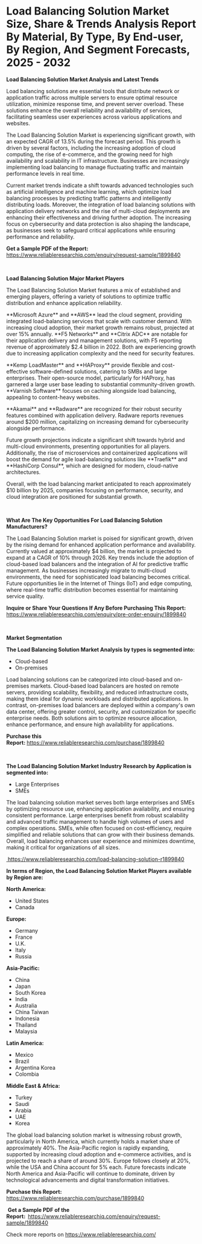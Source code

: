 <p><h1>Load Balancing Solution Market Size, Share & Trends Analysis Report By Material, By Type, By End-user, By Region, And Segment Forecasts, 2025 - 2032</h1></p><p><strong>Load Balancing Solution Market Analysis and Latest Trends</strong></p>
<p><p>Load balancing solutions are essential tools that distribute network or application traffic across multiple servers to ensure optimal resource utilization, minimize response time, and prevent server overload. These solutions enhance the overall reliability and availability of services, facilitating seamless user experiences across various applications and websites.</p><p>The Load Balancing Solution Market is experiencing significant growth, with an expected CAGR of 13.5% during the forecast period. This growth is driven by several factors, including the increasing adoption of cloud computing, the rise of e-commerce, and the growing need for high availability and scalability in IT infrastructure. Businesses are increasingly implementing load balancing to manage fluctuating traffic and maintain performance levels in real time.</p><p>Current market trends indicate a shift towards advanced technologies such as artificial intelligence and machine learning, which optimize load balancing processes by predicting traffic patterns and intelligently distributing loads. Moreover, the integration of load balancing solutions with application delivery networks and the rise of multi-cloud deployments are enhancing their effectiveness and driving further adoption. The increasing focus on cybersecurity and data protection is also shaping the landscape, as businesses seek to safeguard critical applications while ensuring performance and reliability.</p></p>
<p><strong>Get a Sample PDF of the Report:&nbsp;</strong> <a href="https://www.reliableresearchiq.com/enquiry/request-sample/1899840?utm_campaign=3361&utm_medium=2&utm_source=Github&utm_content=ia&utm_term=10032025&utm_id=load-balancing-solution">https://www.reliableresearchiq.com/enquiry/request-sample/1899840</a></p>
<p>&nbsp;</p>
<p><strong>Load Balancing Solution Major Market Players</strong></p>
<p><p>The Load Balancing Solution Market features a mix of established and emerging players, offering a variety of solutions to optimize traffic distribution and enhance application reliability.</p><p>**Microsoft Azure** and **AWS** lead the cloud segment, providing integrated load-balancing services that scale with customer demand. With increasing cloud adoption, their market growth remains robust, projected at over 15% annually. **F5 Networks** and **Citrix ADC** are notable for their application delivery and management solutions, with F5 reporting revenue of approximately $2.4 billion in 2022. Both are experiencing growth due to increasing application complexity and the need for security features.</p><p>**Kemp LoadMaster** and **HAProxy** provide flexible and cost-effective software-defined solutions, catering to SMBs and large enterprises. Their open-source model, particularly for HAProxy, has garnered a large user base leading to substantial community-driven growth. **Varnish Software** focuses on caching alongside load balancing, appealing to content-heavy websites.</p><p>**Akamai** and **Radware** are recognized for their robust security features combined with application delivery. Radware reports revenues around $200 million, capitalizing on increasing demand for cybersecurity alongside performance.</p><p>Future growth projections indicate a significant shift towards hybrid and multi-cloud environments, presenting opportunities for all players. Additionally, the rise of microservices and containerized applications will boost the demand for agile load-balancing solutions like **Traefik** and **HashiCorp Consul**, which are designed for modern, cloud-native architectures.</p><p>Overall, with the load balancing market anticipated to reach approximately $10 billion by 2025, companies focusing on performance, security, and cloud integration are positioned for substantial growth.</p></p>
<p>&nbsp;</p>
<p><strong>What Are The Key Opportunities For Load Balancing Solution Manufacturers?</strong></p>
<p><p>The Load Balancing Solution market is poised for significant growth, driven by the rising demand for enhanced application performance and availability. Currently valued at approximately $4 billion, the market is projected to expand at a CAGR of 10% through 2026. Key trends include the adoption of cloud-based load balancers and the integration of AI for predictive traffic management. As businesses increasingly migrate to multi-cloud environments, the need for sophisticated load balancing becomes critical. Future opportunities lie in the Internet of Things (IoT) and edge computing, where real-time traffic distribution becomes essential for maintaining service quality.</p></p>
<p><strong>Inquire or Share Your Questions If Any Before Purchasing This Report:</strong> <a href="https://www.reliableresearchiq.com/enquiry/pre-order-enquiry/1899840?utm_campaign=3361&utm_medium=2&utm_source=Github&utm_content=ia&utm_term=10032025&utm_id=load-balancing-solution">https://www.reliableresearchiq.com/enquiry/pre-order-enquiry/1899840</a></p>
<p>&nbsp;</p>
<p><strong>Market Segmentation</strong></p>
<p><strong>The Load Balancing Solution Market Analysis by types is segmented into:</strong></p>
<p><ul><li>Cloud-based</li><li>On-premises</li></ul></p>
<p><p>Load balancing solutions can be categorized into cloud-based and on-premises markets. Cloud-based load balancers are hosted on remote servers, providing scalability, flexibility, and reduced infrastructure costs, making them ideal for dynamic workloads and distributed applications. In contrast, on-premises load balancers are deployed within a company's own data center, offering greater control, security, and customization for specific enterprise needs. Both solutions aim to optimize resource allocation, enhance performance, and ensure high availability for applications.</p></p>
<p><strong>Purchase this Report:&nbsp;</strong><a href="https://www.reliableresearchiq.com/purchase/1899840?utm_campaign=3361&utm_medium=2&utm_source=Github&utm_content=ia&utm_term=10032025&utm_id=load-balancing-solution">https://www.reliableresearchiq.com/purchase/1899840</a></p>
<p>&nbsp;</p>
<p><strong>The Load Balancing Solution Market Industry Research by Application is segmented into:</strong></p>
<p><ul><li>Large Enterprises</li><li>SMEs</li></ul></p>
<p><p>The load balancing solution market serves both large enterprises and SMEs by optimizing resource use, enhancing application availability, and ensuring consistent performance. Large enterprises benefit from robust scalability and advanced traffic management to handle high volumes of users and complex operations. SMEs, while often focused on cost-efficiency, require simplified and reliable solutions that can grow with their business demands. Overall, load balancing enhances user experience and minimizes downtime, making it critical for organizations of all sizes.</p></p>
<p><a href="https://www.reliableresearchiq.com/load-balancing-solution-r1899840?utm_campaign=3361&utm_medium=2&utm_source=Github&utm_content=ia&utm_term=10032025&utm_id=load-balancing-solution">&nbsp;https://www.reliableresearchiq.com/load-balancing-solution-r1899840</a></p>
<p><strong>In terms of Region, the Load Balancing Solution Market Players available by Region are:</strong></p>
<p>
    <p> <strong> North America: </strong>
        <ul>
            <li>United States</li>
            <li>Canada</li>
        </ul>
        </p> 
    <p> <strong> Europe: </strong>
        <ul>
            <li>Germany</li>
            <li>France</li>
            <li>U.K.</li>
            <li>Italy</li>
            <li>Russia</li>
        </ul>
        </p> 
    <p> <strong> Asia-Pacific: </strong>
        <ul>
            <li>China</li>
            <li>Japan</li>
            <li>South Korea</li>
            <li>India</li>
            <li>Australia</li>
            <li>China Taiwan</li>
            <li>Indonesia</li>
            <li>Thailand</li>
            <li>Malaysia</li>
        </ul>
        </p> 
    <p> <strong> Latin America: </strong>
        <ul>
            <li>Mexico</li>
            <li>Brazil</li>
            <li>Argentina Korea</li>
            <li>Colombia</li>
        </ul>
        </p> 
    <p> <strong> Middle East & Africa: </strong>
        <ul>
            <li>Turkey</li>
            <li>Saudi</li>
            <li>Arabia</li>
            <li>UAE</li>
            <li>Korea</li>
        </ul>
    </p>
    </p>
<p><p>The global load balancing solution market is witnessing robust growth, particularly in North America, which currently holds a market share of approximately 40%. The Asia-Pacific region is rapidly expanding, supported by increasing cloud adoption and e-commerce activities, and is projected to reach a share of around 30%. Europe follows closely at 20%, while the USA and China account for 5% each. Future forecasts indicate North America and Asia-Pacific will continue to dominate, driven by technological advancements and digital transformation initiatives.</p></p>
<p><strong>Purchase this Report: </strong><a href="https://www.reliableresearchiq.com/purchase/1899840?utm_campaign=3361&utm_medium=2&utm_source=Github&utm_content=ia&utm_term=10032025&utm_id=load-balancing-solution">https://www.reliableresearchiq.com/purchase/1899840</a></p>
<p>&nbsp;<strong>Get a Sample PDF of the Report:&nbsp;&nbsp;</strong><a href="https://www.reliableresearchiq.com/enquiry/request-sample/1899840?utm_campaign=3361&utm_medium=2&utm_source=Github&utm_content=ia&utm_term=10032025&utm_id=load-balancing-solution">https://www.reliableresearchiq.com/enquiry/request-sample/1899840</a></p>
<p><strong></strong></p>
<p>Check more reports on <a href="https://www.reliableresearchiq.com/?utm_campaign=3361&utm_medium=2&utm_source=Github&utm_content=ia&utm_term=10032025&utm_id=load-balancing-solution">https://www.reliableresearchiq.com/</a></p>